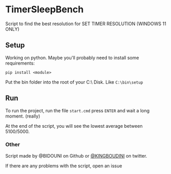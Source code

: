 # TimerSleepBench
Script to find the best resolution for SET TIMER RESOLUTION (WINDOWS 11 ONLY)

## Setup
Working on python. 
Maybe you'll probably need to install some requirements:

`pip install <module>`

Put the bin folder into the root of your C:\ Disk.
Like `C:\bin\setup`

## Run

To run the project, run the file `start.cmd` press `ENTER` and wait a long moment. (really)

At the end of the script, you will see the lowest average between 5100/5000.

### Other

Script made by @BIDOUNI on Github or [@KINGBOUDINI](https://x.com/kingboudini?s=21&t=FQ--r4UQkLw5ylzSzx8q7w) on twitter.

If there are any problems with the script, open an issue
